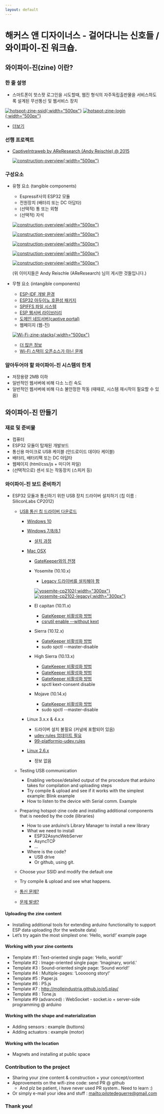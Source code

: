 ```yaml
---
layout: default
---
```


# 해커스 앤 디자이너스 - 걸어다니는 신호들 / 와이파이-진 워크숍.

## 와이파이-진(zine) 이란?

### 한 줄 설명

- 스마트폰이 핫스팟 로그인을 시도할때, 웹진 형식의 자주독립출판물을 서비스하도록 설계된 무선통신 및 웹서비스 장치

[![hotspot-zine-ssid](./assets/hotspot-zine-ssid.jpg){:width="500px"}](./assets/hotspot-zine-ssid.jpg)
[![hotspot-zine-login](./assets/hotspot-zine-login.jpg){:width="500px"}](./assets/hotspot-zine-login.jpg)

- [더보기](http://pilote.byus.net/wpdiana/?page_id=1064)

### 선행 프로젝트

- [CaptiveIntraweb by AReResearch (Andy Reischle) @ 2015](https://github.com/reischle/CaptiveIntraweb)

  [![construction-overview](./assets/areresearch/img4.png){:width="500px"}](./assets/areresearch/img4.png)

### 구성요소

- 유형 요소 (tangible components)
  - Espressif사의 ESP32 모듈
  - 전원장치 (배터리 또는 DC 아답타)
  - (선택적) 통 또는 외형
  - (선택적) 자석

  [![construction-overview](./assets/areresearch/img1.png){:width="500px"}](./assets/areresearch/img1.png)

  [![construction-overview](./assets/areresearch/img2.png){:width="500px"}](./assets/areresearch/img2.png)

  [![construction-overview](./assets/areresearch/img5.png){:width="500px"}](./assets/areresearch/img5.png)

  [![construction-overview](./assets/areresearch/img6.png){:width="500px"}](./assets/areresearch/img6.png)

  [![construction-overview](./assets/areresearch/img7.png){:width="500px"}](./assets/areresearch/img7.png)

  (위 이미지들은 Andy Reischle (AReResearch) 님이 게시한 것들입니다.)

- 무형 요소 (intangible components)
  - [ESP-IDF 개발 환경](https://github.com/espressif/esp-idf/tree/master/components)
  - [ESP32 아두이노 호환성 패키지](https://github.com/espressif/arduino-esp32)
  - [SPIFFS 파일 시스템](https://github.com/espressif/arduino-esp32/tree/master/libraries/SPIFFS)
  - [ESP 웹서버 라이브러리](https://github.com/me-no-dev/ESPAsyncWebServer)
  - [도메인 네임서버(captive portal)](https://github.com/espressif/arduino-esp32/tree/master/libraries/DNSServer)
  - 웹페이지 (웹-진)

  [![Wi-Fi-zine-stacks](./assets/Wi-Fi-zine-stacks.png){:width="500px"}](./assets/Wi-Fi-zine-stacks.png)

  - [더 많은 정보](http://esp32.net/)
  - [Wi-Fi 스택이 오픈소스가 아닌 문제](https://github.com/espressif/esp32-wifi-lib/issues/2)

### 알아두어야 할 와이파이-진 시스템의 한계

  - 저장용량 2MB 이하
  - 일반적인 웹서버에 비해 다소 느린 속도
  - 일반적인 웹서버에 비해 다소 불안정한 작동 (때때로, 시스템 재시작이 필요할 수 있음)

## 와이파이-진 만들기

### 재료 및 준비물

- 컴퓨터
- ESP32 모듈이 탑재된 개발보드
- 통신용 마이크로 USB 케이블 (안드로이드 데이타 케이블)
- 배터리, 배터리팩 또는 DC 아답타
- 웹페이지 (html/css/js + 미디어 파일)
- (선택적으로) 센서 또는 작동장치 (스피커 등)

### 와이파이-진 보드 준비하기

- ESP32 모듈과 통신하기 위한 USB 장치 드라이버 설치하기 (칩 이름 : SiliconLabs CP2012)

  - [USB 통신 칩 드라이버 다운로드](https://www.silabs.com/products/development-tools/software/usb-to-uart-bridge-vcp-drivers)

    - [Windows 10](https://www.silabs.com/documents/public/software/CP210x_Universal_Windows_Driver.zip)
    - [Windows 7/8/8.1](https://www.silabs.com/documents/public/software/CP210x_Windows_Drivers.zip)

      - [설치 과정](https://www.pololu.com/docs/0J7/all)

    - [Mac OSX](https://www.silabs.com/documents/public/software/Mac_OSX_VCP_Driver.zip)

      - [GateKeeper와의 전쟁](https://support.apple.com/en-us/HT202491)

      - Yosemite (10.10.x)

        - [Legacy 드라이버를 설치해야 함](https://www.silabs.com/community/interface/forum.topic.html/latest_vcp_driverfo-96RK)

        [![yosemite-cp2102](./assets/yosemite-cp2102.png){:width="300px"}](./assets/yosemite-cp2102.png)
        [![yosemite-cp2102-legacy](./assets/yosemite-cp2102-legacy.png){:width="300px"}](./assets/yosemite-cp2102-legacy.png)

      - El capitan (10.11.x)

        - [GateKeeper 비활성화 방법](https://medium.com/@krukmat/macos-el-capitan-enabling-usb-for-cp2102-usb-to-ttl-3b63449e02e9)
        - [csrutil enable --without kext](https://forums.developer.apple.com/thread/17452)

      - Sierra (10.12.x)

        - [GateKeeper 비활성화 방법](https://www.tekrevue.com/tip/gatekeeper-macos-sierra/)
        - sudo spctl --master-disable

      - High Sierra (10.13.x)

        - [GateKeeper 비활성화 방법](https://stackoverflow.com/questions/47109036/cp2102-device-is-not-listed-in-dev-on-macos-10-13)
        - [GateKeeper 비활성화 방법](https://pikeralpha.wordpress.com/2017/08/29/user-approved-kernel-extension-loading/)
        - [GateKeeper 비활성화 방법](https://www.silabs.com/community/interface/knowledge-base.entry.html/2018/03/30/usb_to_uart_bridgev-Dnef)
        - spctl kext-consent disable

      - Mojave (10.14.x)

        - [GateKeeper 비활성화 방법](http://osxdaily.com/2016/09/27/allow-apps-from-anywhere-macos-gatekeeper/)
        - sudo spctl --master-disable

    - Linux 3.x.x & 4.x.x

      - 드라이버 설치 불필요 (커널에 포함되어 있음)
      - [udev rules 업데이트 필요](https://docs.platformio.org/en/latest/faq.html#platformio-udev-rules)
      - [99-platformio-udev.rules](https://raw.githubusercontent.com/platformio/platformio-core/develop/scripts/99-platformio-udev.rules)

    - [Linux 2.6.x](https://www.silabs.com/documents/login/software/Linux_2.6.x_VCP_Driver_Source.zip)

      - 정보 없음

  - Testing USB communication
    - Enabling verbose/detailed output of the procedure that arduino takes for compilation and uploading steps
    - Try compile & upload and see if it works with the simplest example: Blink example
    - How to listen to the device with Serial comm. Example

  - Preparing hotspot-zine code and installing additional components that is needed by the code (libraries)
    - How to use arduino’s Library Manager to install a new library
    - What we need to install
      - ESP32AsyncWebServer
      - AsyncTCP
      - …
    - Where is the code?
      - USB drive
      - Or github, using git.
  - Choose your SSID and modify the default one
  - Try compile & upload and see what happens.

  - [통신 문제?](https://randomnerdtutorials.com/solved-failed-to-connect-to-esp32-timed-out-waiting-for-packet-header/)

  - [문제 발생?](https://randomnerdtutorials.com/esp32-troubleshooting-guide/)

#### Uploading the zine content

- Installing additional tools for extending arduino functionality to support ESP data uploading (for the website data)
- Let’s try again the most simplest one: ‘Hello, world!’ example page

#### Working with your zine contents

- Template #1 : Text-oriented single page: ‘Hello, world!’
- Template #2 : Image-oriented single page: ‘Imaginary, world.’
- Template #3 : Sound-oriented single page: ‘Sound world!’
- Template #4 : Multiple-pages: ‘Looooong story!’
- Template #5 : Paper.js
- Template #6 : P5.js
- Template #7 : <http://molleindustria.github.io/p5.play/>
- Template #8 : Tone.js
- Template #9 (advanced) : WebSocket - socket.io + server-side programming @ arduino

#### Working with the shape and materialization

- Adding sensors : example (buttons)
- Adding actuators : example (motor)

#### Working with the location

- Magnets and installing at public space

### Contribution to the project

- Sharing your zine content & construction + your concept/context
- Approvements on the wifi-zine code: send PR @ github
  - And plz be patient, i have never used PR system.. Need to learn :)
- Or simply e-mail your idea and stuff : <mailto:pilotedeguerre@gmail.com>

### Thank you!
